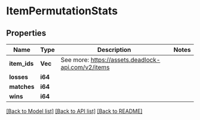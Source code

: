 # ItemPermutationStats

## Properties

Name | Type | Description | Notes
------------ | ------------- | ------------- | -------------
**item_ids** | **Vec<i32>** | See more: <https://assets.deadlock-api.com/v2/items> | 
**losses** | **i64** |  | 
**matches** | **i64** |  | 
**wins** | **i64** |  | 

[[Back to Model list]](../README.md#documentation-for-models) [[Back to API list]](../README.md#documentation-for-api-endpoints) [[Back to README]](../README.md)


